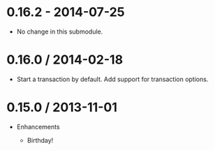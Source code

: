# 0.16.2 - 2014-07-25

* No change in this submodule.

# 0.16.0 / 2014-02-18

* Start a transaction by default. Add support for transaction options.

# 0.15.0 / 2013-11-01

* Enhancements

  * Birthday!
